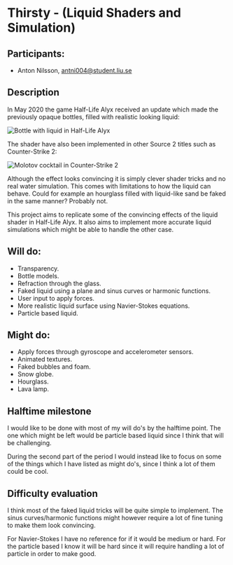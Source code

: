 # Thirsty - (Liquid Shaders and Simulation)

## Participants:

- Anton Nilsson, antni004@student.liu.se

## Description

In May 2020 the game Half-Life Alyx received an update which made the previously opaque bottles, filled with realistic looking liquid:

![Bottle with liquid in Half-Life Alyx](https://clan.steamstatic.com/images/36225228/ebd09ce02b4b9b7c3d59eb442ee6afe22f20d291.gif)

The shader have also been implemented in other Source 2 titles such as Counter-Strike 2:

![Molotov cocktail in Counter-Strike 2](assets/counter-strike2.gif)

Although the effect looks convincing it is simply clever shader tricks and no real water simulation. This comes with limitations to how the liquid can behave. Could for example an hourglass filled with liquid-like sand be faked in the same manner? Probably not.

This project aims to replicate some of the convincing effects of the liquid shader in Half-Life Alyx. It also aims to implement more accurate liquid simulations which might be able to handle the other case.

## Will do:

- Transparency.
- Bottle models.
- Refraction through the glass.
- Faked liquid using a plane and sinus curves or harmonic functions.
- User input to apply forces.
- More realistic liquid surface using Navier-Stokes equations.
- Particle based liquid.

## Might do:

- Apply forces through gyroscope and accelerometer sensors.
- Animated textures.
- Faked bubbles and foam.
- Snow globe.
- Hourglass.
- Lava lamp.

## Halftime milestone

I would like to be done with most of my will do's by the halftime point. The one which might be left would be particle based liquid since I think that will be challenging. 

During the second part of the period I would instead like to focus on some of the things which I have listed as might do's, since I think a lot of them could be cool.

## Difficulty evaluation

I think most of the faked liquid tricks will be quite simple to implement. The sinus curves/harmonic functions might however require a lot of fine tuning to make them look convincing. 

For Navier-Stokes I have no reference for if it would be medium or hard. For the particle based I know it will be hard since it will require handling a lot of particle in order to make good.